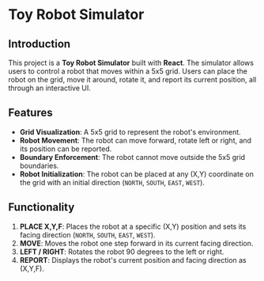 # Toy Robot Simulator

## Introduction

This project is a **Toy Robot Simulator** built with **React**. The simulator allows users to control a robot that moves within a 5x5 grid. Users can place the robot on the grid, move it around, rotate it, and report its current position, all through an interactive UI.

## Features

- **Grid Visualization**: A 5x5 grid to represent the robot's environment.
- **Robot Movement**: The robot can move forward, rotate left or right, and its position can be reported.
- **Boundary Enforcement**: The robot cannot move outside the 5x5 grid boundaries.
- **Robot Initialization**: The robot can be placed at any (X,Y) coordinate on the grid with an initial direction (`NORTH`, `SOUTH`, `EAST`, `WEST`).

## Functionality

1. **PLACE X,Y,F**: Places the robot at a specific (X,Y) position and sets its facing direction (`NORTH`, `SOUTH`, `EAST`, `WEST`).
2. **MOVE**: Moves the robot one step forward in its current facing direction.
3. **LEFT / RIGHT**: Rotates the robot 90 degrees to the left or right.
4. **REPORT**: Displays the robot's current position and facing direction as (X,Y,F).